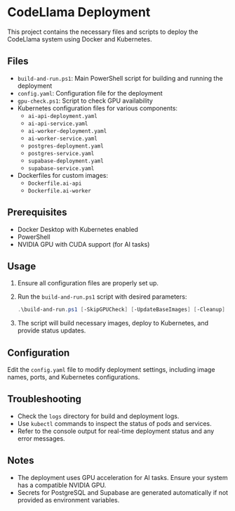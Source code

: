 # CodeLlama Deployment

This project contains the necessary files and scripts to deploy the CodeLlama system using Docker and Kubernetes.

## Files

- `build-and-run.ps1`: Main PowerShell script for building and running the deployment
- `config.yaml`: Configuration file for the deployment
- `gpu-check.ps1`: Script to check GPU availability
- Kubernetes configuration files for various components:
  - `ai-api-deployment.yaml`
  - `ai-api-service.yaml`
  - `ai-worker-deployment.yaml`
  - `ai-worker-service.yaml`
  - `postgres-deployment.yaml`
  - `postgres-service.yaml`
  - `supabase-deployment.yaml`
  - `supabase-service.yaml`
- Dockerfiles for custom images:
  - `Dockerfile.ai-api`
  - `Dockerfile.ai-worker`

## Prerequisites

- Docker Desktop with Kubernetes enabled
- PowerShell
- NVIDIA GPU with CUDA support (for AI tasks)

## Usage

1. Ensure all configuration files are properly set up.
2. Run the `build-and-run.ps1` script with desired parameters:

   ```powershell
   .\build-and-run.ps1 [-SkipGPUCheck] [-UpdateBaseImages] [-Cleanup] [-RebuildImages]
   ```

3. The script will build necessary images, deploy to Kubernetes, and provide status updates.

## Configuration

Edit the `config.yaml` file to modify deployment settings, including image names, ports, and Kubernetes configurations.

## Troubleshooting

- Check the `logs` directory for build and deployment logs.
- Use `kubectl` commands to inspect the status of pods and services.
- Refer to the console output for real-time deployment status and any error messages.

## Notes

- The deployment uses GPU acceleration for AI tasks. Ensure your system has a compatible NVIDIA GPU.
- Secrets for PostgreSQL and Supabase are generated automatically if not provided as environment variables.